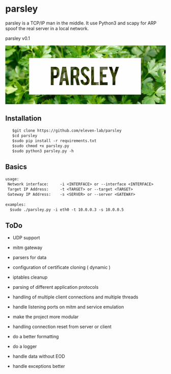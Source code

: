 # parsley

parsley is a TCP/IP man in the middle. It use Python3 and scapy for ARP spoof the real server in a local network.

parsley v0.1<br/>


![alt text](banner.jpg)


## Installation
```
   $git clone https://github.com/eleven-lab/parsley
   $cd parsley
   $sudo pip install -r requirements.txt
   $sudo chmod +x parsley.py
   $sudo python3 parsley.py -h
```

## Basics
```
usage: 
 Network interface:     -i <INTERFACE> or --interface <INTERFACE> 
 Target IP Address:     -t <TARGET> or --target <TARGET> 
 Gateway IP Address:	-s <SERVER> or --server <GATEWAY>

examples:
  $sudo ./parsley.py -i eth0 -t 10.0.0.3 -s 10.0.0.5

```

## ToDo
- UDP support
- mitm gateway
- parsers for data

- configuration of certificate cloning ( dynamic )
- iptables cleanup
- parsing of different application protocols
- handling of multiple client connections and multiple threads
- handle listening ports on mitm and service emulation
- make the project more modular 
- handling connection reset from server or client
- do a better formatting 
- do a logger
- handle data without EOD
- handle exceptions better
